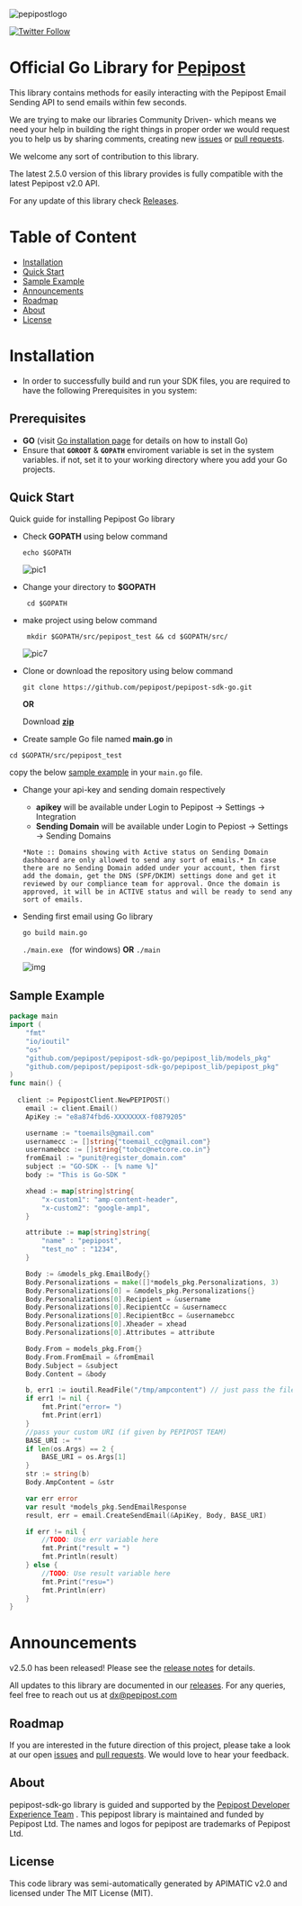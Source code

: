 ![pepipostlogo](https://pepipost.com/wp-content/uploads/2017/07/P_LOGO.png)

[![Twitter Follow](https://img.shields.io/twitter/follow/pepi_post.svg?style=social&label=Follow)](https://twitter.com/pepi_post)

# Official Go Library for [Pepipost](http://www.pepipost.com/?utm_campaign=GitHubSDK&utm_medium=GithubSDK&utm_source=GithubSDK)

This library contains methods for easily interacting with the Pepipost Email Sending API to send emails within few seconds.

We are trying to make our libraries Community Driven- which means we need your help in building the right things in proper order we would request you to help us by sharing comments, creating new [issues](https://github.com/pepipost/pepipost-sdk-go/issues) or [pull requests](https://github.com/pepipost/pepipost-sdk-go/pulls).

We welcome any sort of contribution to this library.

The latest 2.5.0 version of this library provides is fully compatible with the latest Pepipost v2.0 API.

For any update of this library check [Releases](https://github.com/pepipost/pepipost-sdk-go/releases).

# Table of Content
  
* [Installation](#installation)
* [Quick Start](#quick-start)
* [Sample Example](#example)
* [Announcements](#announcements)
* [Roadmap](#roadmap)
* [About](#about)
* [License](#license)

<a name="installation"></a>
# Installation

* In order to successfully build and run your SDK files, you are required to have the following Prerequisites in you system:

<a name="prereq"></a>
## Prerequisites

* **GO** (visit [Go installation page](https://golang.org/doc/install) for details on how to install Go)
* Ensure that **```GOROOT```** & **```GOPATH```** enviroment variable is set in the system variables. if not, set it to your working directory where you add your Go projects.

<a name='quick-start'></a>
## Quick Start

Quick guide for installing Pepipost Go library 

* Check **GOPATH** using below command

  ``` echo $GOPATH ```
  
  ![pic1](http://app1.falconide.com/integration_imgs/goimg/capture(24).png)

* Change your directory to **$GOPATH** 
  
  ``` cd $GOPATH```

* make project using below command 

  ```  mkdir $GOPATH/src/pepipost_test && cd $GOPATH/src/ ```
  
  ![pic7](http://app1.falconide.com/integration_imgs/goimg/capture(28).png)

* Clone or download the repository using below command

  ``` git clone https://github.com/pepipost/pepipost-sdk-go.git ```
  
  **OR**
  
  Download **[zip](https://github.com/pepipost/pepipost-sdk-go/archive/master.zip)**


* Create sample Go file named **main.go** in 

``` cd $GOPATH/src/pepipost_test ```

  copy the below [sample example](#example) in your ```main.go``` file.
  
* Change your api-key and sending domain respectively

    * **apikey** will be available under Login to Pepipost -> Settings -> Integration  
    * **Sending Domain** will be available under Login to Pepiost -> Settings -> Sending Domains 
  
    ```
  *Note :: Domains showing with Active status on Sending Domain dashboard are only allowed to send any sort of emails.* In case there are no Sending Domain added under your account, then first add the domain, get the DNS (SPF/DKIM) settings done and get it reviewed by our compliance team for approval. Once the domain is approved, it will be in ACTIVE status and will be ready to send any sort of emails. 
    ```
* Sending first email using Go library

  ```go build main.go```
  
  ```./main.exe ``` (for windows) **OR** ```./main```
  
  ![img](http://app1.falconide.com/integration_imgs/goimg/capture(30).png)
 

<a name='example'></a>
## Sample Example  

```Go
package main
import (
	"fmt"
	"io/ioutil"
	"os"
	"github.com/pepipost/pepipost-sdk-go/pepipost_lib/models_pkg"
	"github.com/pepipost/pepipost-sdk-go/pepipost_lib/pepipost_pkg"
)
func main() {
	
  client := PepipostClient.NewPEPIPOST()
	email := client.Email()
	ApiKey := "e8a874fbd6-XXXXXXXX-f0879205"

	username := "toemails@gmail.com"
	usernamecc := []string{"toemail_cc@gmail.com"}
	usernamebcc := []string{"tobcc@netcore.co.in"}
	fromEmail := "punit@register_domain.com"
	subject := "GO-SDK -- [% name %]" 
	body := "This is Go-SDK "

	xhead := map[string]string{
		"x-custom1": "amp-content-header",
		"x-custom2": "google-amp1",
	}

	attribute := map[string]string{
		"name" : "pepipost",
		"test_no" : "1234",
	}

	Body := &models_pkg.EmailBody{}
	Body.Personalizations = make([]*models_pkg.Personalizations, 3)
	Body.Personalizations[0] = &models_pkg.Personalizations{}
	Body.Personalizations[0].Recipient = &username
	Body.Personalizations[0].RecipientCc = &usernamecc
	Body.Personalizations[0].RecipientBcc = &usernamebcc
	Body.Personalizations[0].Xheader = xhead
	Body.Personalizations[0].Attributes = attribute

	Body.From = models_pkg.From{}
	Body.From.FromEmail = &fromEmail
	Body.Subject = &subject
	Body.Content = &body

	b, err1 := ioutil.ReadFile("/tmp/ampcontent") // just pass the file name
	if err1 != nil {
		fmt.Print("error= ")
		fmt.Print(err1)
	}
	//pass your custom URI (if given by PEPIPOST TEAM)
	BASE_URI := ""
	if len(os.Args) == 2 {
		BASE_URI = os.Args[1]
	}
	str := string(b)
	Body.AmpContent = &str

	var err error
	var result *models_pkg.SendEmailResponse
	result, err = email.CreateSendEmail(&ApiKey, Body, BASE_URI)

	if err != nil {
		//TODO: Use err variable here
		fmt.Print("result = ")
		fmt.Println(result)
	} else {
		//TODO: Use result variable here
		fmt.Print("resu=")
		fmt.Println(err)
	}
}
```

<a name="announcements"></a>
# Announcements

v2.5.0 has been released! Please see the [release notes](https://github.com/pepipost/pepipost-sdk-go/releases/) for details.

All updates to this library are documented in our [releases](https://github.com/pepipost/pepipost-sdk-go/releases). For any queries, feel free to reach out us at dx@pepipost.com

<a name="roadmap"></a>
## Roadmap

If you are interested in the future direction of this project, please take a look at our open [issues](https://github.com/pepipost/pepipost-sdk-go/issues) and [pull requests](https://github.com/pepipost/pepipost-sdk-go/pulls). We would love to hear your feedback.

<a name="about"></a>
## About
pepipost-sdk-go library is guided and supported by the [Pepipost Developer Experience Team](https://github.com/orgs/pepipost/teams/pepis/members) .
This pepipost library is maintained and funded by Pepipost Ltd. The names and logos for pepipost are trademarks of Pepipost Ltd.

<a name="license"></a>
## License
This code library was semi-automatically generated by APIMATIC v2.0 and licensed under The MIT License (MIT).



